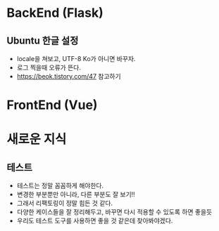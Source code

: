 # BackEnd (Flask)

## Ubuntu 한글 설정
  - locale을 쳐보고, UTF-8 Ko가 아니면 바꾸자.
  - 로그 찍을때 오류가 뜬다.
  - https://beok.tistory.com/47 참고하기

# FrontEnd (Vue)

##

# 새로운 지식

## 테스트
 - 테스트는 정말 꼼꼼하게 해야한다.
 - 변경한 부분뿐만 아니라, 다른 부분도 잘 보기!!
 - 그래서 리팩토링이 정말 힘든 것 같다.
 - 다양한 케이스들을 잘 정리해두고, 바꾸면 다시 적용할 수 있도록 하면 좋을듯
 - 우리도 테스트 도구를 사용하면 좋을 것 같은데 찾아봐야겠다.
